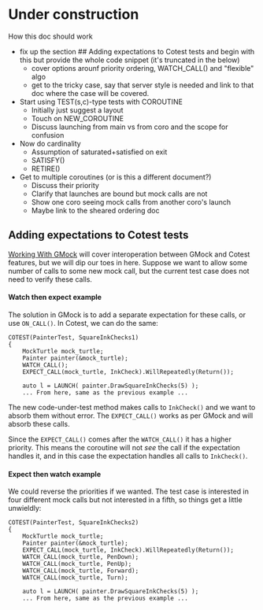 # Under construction


How this doc should work
 - fix up the section ## Adding expectations to Cotest tests and begin with this but provide the whole code snippet (it's truncated in the below)
   - cover options arounf priority ordering, WATCH_CALL() and "flexible" algo
   - get to the tricky case, say that server style is needed and link to that doc where the case will be covered.
 - Start using TEST(s,c)-type tests with COROUTINE
   - Initially just suggest a layout
   - Touch on NEW_COROUTINE
   - Discuss launching from main vs from coro and the scope for confusion
 - Now do cardinality
   - Assumption of saturated+satisfied on exit
   - SATISFY()
   - RETIRE() 
 - Get to multiple coroutines (or is this a different document?)
   - Discuss their priority
   - Clarify that launches are bound but mock calls are not
   - Show one coro seeing mock calls from another coro's launch
   - Maybe link to the sheared ordering doc




## Adding expectations to Cotest tests
[Working With GMock](/coroutines/docs/working-with-gmock.md) will cover interoperation between GMock and Cotest features, but we will dip our toes in here. Suppose we want to allow some number of calls to some new mock call, but the current test case does not need to verify these calls. 

#### Watch then expect example

The solution in GMock is to add a separate expectation for these calls, or use `ON_CALL()`. In Cotest, we can do the same:
```
COTEST(PainterTest, SquareInkChecks1)
{
    MockTurtle mock_turtle;
    Painter painter(&mock_turtle);
    WATCH_CALL();
    EXPECT_CALL(mock_turtle, InkCheck).WillRepeatedly(Return());

    auto l = LAUNCH( painter.DrawSquareInkChecks(5) );
    ... From here, same as the previous example ...
```
The new code-under-test method makes calls to `InkCheck()` and we want to absorb them without error. The `EXPECT_CALL()` works as per GMock and will absorb these calls. 

Since the `EXPECT_CALL()` comes after the `WATCH_CALL()` it has a higher priority. This means the coroutine will not _see_ the call if the expectation handles it, and in this case the expectation handles all calls to `InkCheck()`.

#### Expect then watch example

We could reverse the priorities if we wanted. The test case is interested in four different mock calls but not interested in a fifth, so things get a little unwieldly:
```
COTEST(PainterTest, SquareInkChecks2)
{
    MockTurtle mock_turtle;
    Painter painter(&mock_turtle);
    EXPECT_CALL(mock_turtle, InkCheck).WillRepeatedly(Return());
    WATCH_CALL(mock_turtle, PenDown);
    WATCH_CALL(mock_turtle, PenUp);
    WATCH_CALL(mock_turtle, Forward);
    WATCH_CALL(mock_turtle, Turn);

    auto l = LAUNCH( painter.DrawSquareInkChecks(5) );
    ... From here, same as the previous example ...
```
